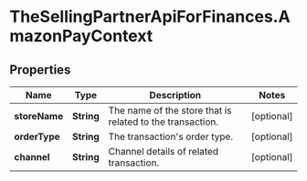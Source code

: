 # TheSellingPartnerApiForFinances.AmazonPayContext

## Properties
Name | Type | Description | Notes
------------ | ------------- | ------------- | -------------
**storeName** | **String** | The name of the store that is related to the transaction. | [optional] 
**orderType** | **String** | The transaction's order type. | [optional] 
**channel** | **String** | Channel details of related transaction. | [optional] 


